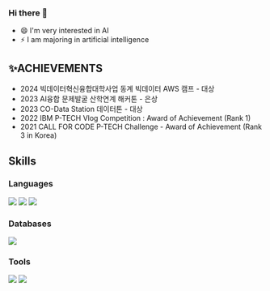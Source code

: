 ### Hi there 👋


- 😄 I'm very interested in AI 
- ⚡ I am majoring in artificial intelligence

## ✨ACHIEVEMENTS
- 2024 빅데이터혁신융합대학사업 동계 빅데이터 AWS 캠프 - 대상
- 2023 AI융합 문제발굴 산학연계 해커톤 - 은상
- 2023 CO-Data Station 데이터톤 - 대상
- 2022 IBM P-TECH Vlog Competition : Award of Achievement (Rank 1)
- 2021 CALL FOR CODE P-TECH Challenge - Award of Achievement (Rank 3 in Korea)

## Skills
### Languages
<span><img src="https://img.shields.io/badge/Python-339933?style=flat&logo=Python&logoColor=white" /></span>
<span><img src="https://img.shields.io/badge/Java-007396?style=flat&logo=OpenJDK&logoColor=white" /></span>
<span><img src="https://img.shields.io/badge/C-yellow?style=flat&logo=C&logoColor=white" /></span>
<!-- <span><img src="https://img.shields.io/badge/TypeScript-3178C6?style=flat&logo=TypeScript&logoColor=white" /></span> -->

### Databases
<span><img src="https://img.shields.io/badge/Oracle-F80000?style=flat&logo=Oracle&logoColor=white" /></span>

### Tools
<span><img src="https://img.shields.io/badge/Visual Studio Code-007ACC?style=flat&logo=Visual Studio Code&logoColor=white" /></span>
<span><img src="https://img.shields.io/badge/Eclipse IDE-2C2255?style=flat&logo=Eclipse IDE&logoColor=white" /></span>
